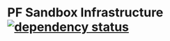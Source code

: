 # PF Sandbox Infrastructure [![dependency status](https://deps.rs/repo/github/rukai/pf_sandbox_infra/status.svg)](https://deps.rs/repo/github/rukai/pf_sandbox_infra)
